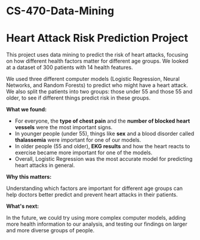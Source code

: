 # CS-470-Data-Mining

# Heart Attack Risk Prediction Project

This project uses data mining to predict the risk of heart attacks, focusing on how different health factors matter for different age groups. We looked at a dataset of 300 patients with 14 health features.

We used three different computer models (Logistic Regression, Neural Networks, and Random Forests) to predict who might have a heart attack. We also split the patients into two groups: those under 55 and those 55 and older, to see if different things predict risk in these groups.

**What we found:**

* For everyone, the **type of chest pain** and the **number of blocked heart vessels** were the most important signs.
* In younger people (under 55), things like **sex** and a blood disorder called **thalassemia** were important for one of our models.
* In older people (55 and older), **EKG results** and how the heart reacts to exercise became more important for one of the models.
* Overall, Logistic Regression was the most accurate model for predicting heart attacks in general.

**Why this matters:**

Understanding which factors are important for different age groups can help doctors better predict and prevent heart attacks in their patients.

**What's next:**

In the future, we could try using more complex computer models, adding more health information to our analysis, and testing our findings on larger and more diverse groups of people.
